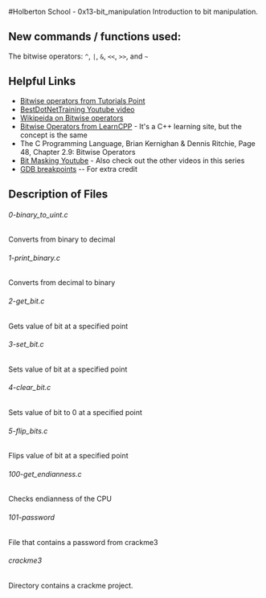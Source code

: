 #Holberton School - 0x13-bit_manipulation
Introduction to bit manipulation. 
## New commands / functions used:
The bitwise operators: ``^``, ``|``, ``&``, ``<<``, ``>>``, and ``~``
## Helpful Links
* [Bitwise operators from Tutorials Point](https://www.tutorialspoint.com/cprogramming/c_bitwise_operators.htm)
* [BestDotNetTraining Youtube video](https://www.youtube.com/watch?v=MyxVAq9MifI) 
* [Wikipeida on Bitwise operators](https://en.wikipedia.org/wiki/Bitwise_operations_in_C)
* [Bitwise Operators from LearnCPP](http://www.learncpp.com/cpp-tutorial/38-bitwise-operators/) - It's a C++ learning site, but the concept is the same
* The C Programming Language, Brian Kernighan & Dennis Ritchie, Page 48, Chapter 2.9: Bitwise Operators
* [Bit Masking Youtube](https://www.youtube.com/watch?v=lUzQtTLCglk) - Also check out the other videos in this series
* [GDB breakpoints](https://sourceware.org/gdb/onlinedocs/gdb/Memory.html) -- For extra credit

## Description of Files
<h6>0-binary_to_uint.c</h6>
Converts from binary to decimal
<h6>1-print_binary.c</h6>
Converts from decimal to binary
<h6>2-get_bit.c</h6>
Gets value of bit at a specified point
<h6>3-set_bit.c</h6>
Sets value of bit at a specified point
<h6>4-clear_bit.c</h6>
Sets value of bit to 0 at a specified point
<h6>5-flip_bits.c</h6>
Flips value of bit at a specified point
<h6>100-get_endianness.c</h6>
Checks endianness of the CPU
<h6>101-password</h6>
File that contains a password from crackme3
<h6>crackme3</h6>
Directory contains a crackme project.
